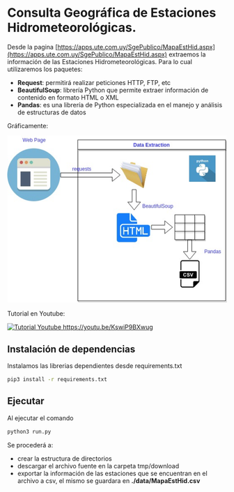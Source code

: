 # Consulta Geográfica de Estaciones Hidrometeorológicas.

Desde la pagina [https://apps.ute.com.uy/SgePublico/MapaEstHid.aspx](https://apps.ute.com.uy/SgePublico/MapaEstHid.aspx) 
extraemos la información de las Estaciones Hidrometeorológicas. 
Para lo cual utilizaremos los paquetes:
 - **Request**: permitirá realizar peticiones HTTP, FTP, etc
 - **BeautifulSoup**:  librería Python que permite extraer información de contenido en formato HTML o XML 
 - **Pandas**: es una librería de Python especializada en el manejo y análisis de estructuras de datos

Gráficamente:

![ValidacionProductosSatelitales](assets/img/ValidacionProductosSatelitales.jpg "Diagrama del proceso.")

Tutorial en Youtube:

[![Tutorial Youtube https://youtu.be/KswiP9BXwug ](https://img.youtube.com/vi/KswiP9BXwug/0.jpg)](https://www.youtube.com/watch?v=KswiP9BXwug)



## Instalación de dependencias
Instalamos las librerias dependientes desde requirements.txt

```bash
pip3 install -r requirements.txt
```

## Ejecutar
Al ejecutar el comando 

```bash
python3 run.py
```
Se procederá a:
 - crear la estructura de directorios
 - descargar el archivo fuente en la carpeta tmp/download
 - exportar la información de las estaciones que se encuentran en el archivo a csv, el mismo se guardara en **./data/MapaEstHid.csv**


